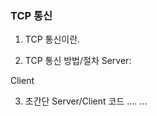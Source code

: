 ### TCP 통신
1. TCP  통신이란.

2. TCP 통신 방법/절차
  Server: 
  
  Client 

3. 초간단 Server/Client 코드
  ....
  ...
  
